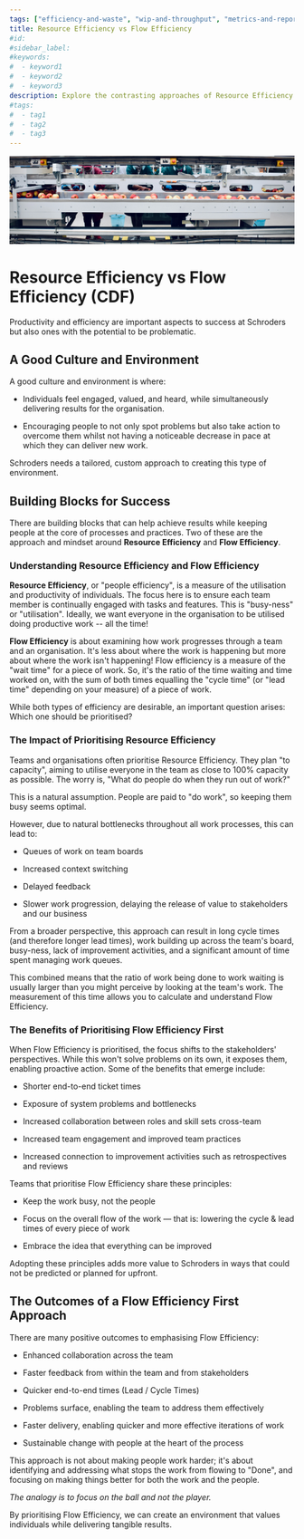 ```yaml
---
tags: ["efficiency-and-waste", "wip-and-throughput", "metrics-and-reporting"]
title: Resource Efficiency vs Flow Efficiency
#id:
#sidebar_label:
#keywords:
#  - keyword1
#  - keyword2
#  - keyword3
description: Explore the contrasting approaches of Resource Efficiency and Flow Efficiency in optimizing team productivity. Prioritizing Flow Efficiency enhances collaboration, shortens cycle times, and fosters an environment that values individuals while improving work processes, enabling faster and more sustainable delivery of results without overburdening team members.
#tags:
#  - tag1
#  - tag2
#  - tag3
---
```



![Resource Efficiency vs Flow Efficiency](Resource%20Efficiency%20vs%20Flow%20Efficiency_media/media/image1.jpeg)

# Resource Efficiency vs Flow Efficiency (CDF)

Productivity and efficiency are important aspects to success at Schroders but also ones with the potential to be problematic.



## A Good Culture and Environment

A good culture and environment is where:

- Individuals feel engaged, valued, and heard, while simultaneously delivering results for the organisation.

- Encouraging people to not only spot problems but also take action to overcome them whilst not having a noticeable decrease in pace at which they can deliver new work.

Schroders needs a tailored, custom approach to creating this type of environment.

## Building Blocks for Success

There are building blocks that can help achieve results while keeping people at the core of processes and practices. Two of these are the approach and mindset around **Resource Efficiency** and **Flow Efficiency**.

### Understanding Resource Efficiency and Flow Efficiency

**Resource Efficiency**, or "people efficiency", is a measure of the utilisation and productivity of individuals. The focus here is to ensure each team member is continually engaged with tasks and features. This is "busy-ness" or "utilisation". Ideally, we want everyone in the organisation to be utilised doing productive work -- all the time!

**Flow Efficiency** is about examining how work progresses through a team and an organisation. It\'s less about where the work is happening but more about where the work isn\'t happening! Flow efficiency is a measure of the "wait time" for a piece of work. So, it's the ratio of the time waiting and time worked on, with the sum of both times equalling the "cycle time" (or "lead time" depending on your measure) of a piece of work.

While both types of efficiency are desirable, an important question arises: Which one should be prioritised?

### The Impact of Prioritising Resource Efficiency

Teams and organisations often prioritise Resource Efficiency. They plan "to capacity", aiming to utilise everyone in the team as close to 100% capacity as possible. The worry is, "What do people do when they run out of work?"

This is a natural assumption. People are paid to "do work", so keeping them busy seems optimal.

However, due to natural bottlenecks throughout all work processes, this can lead to:

- Queues of work on team boards

- Increased context switching

- Delayed feedback

- Slower work progression, delaying the release of value to stakeholders and our business

From a broader perspective, this approach can result in long cycle times (and therefore longer lead times), work building up across the team's board, busy-ness, lack of improvement activities, and a significant amount of time spent managing work queues.

This combined means that the ratio of work being done to work waiting is usually larger than you might perceive by looking at the team's work. The measurement of this time allows you to calculate and understand Flow Efficiency.

### The Benefits of Prioritising Flow Efficiency First

When Flow Efficiency is prioritised, the focus shifts to the stakeholders' perspectives. While this won\'t solve problems on its own, it exposes them, enabling proactive action. Some of the benefits that emerge include:

- Shorter end-to-end ticket times

- Exposure of system problems and bottlenecks

- Increased collaboration between roles and skill sets cross-team

- Increased team engagement and improved team practices

- Increased connection to improvement activities such as retrospectives and reviews

Teams that prioritise Flow Efficiency share these principles:

- Keep the work busy, not the people

- Focus on the overall flow of the work — that is: lowering the cycle & lead times of every piece of work

- Embrace the idea that everything can be improved

Adopting these principles adds more value to Schroders in ways that could not be predicted or planned for upfront.

## The Outcomes of a Flow Efficiency First Approach

There are many positive outcomes to emphasising Flow Efficiency:

- Enhanced collaboration across the team

- Faster feedback from within the team and from stakeholders

- Quicker end-to-end times (Lead / Cycle Times)

- Problems surface, enabling the team to address them effectively

- Faster delivery, enabling quicker and more effective iterations of work

- Sustainable change with people at the heart of the process

This approach is not about making people work harder; it\'s about identifying and addressing what stops the work from flowing to "Done", and focusing on making things better for both the work and the people.

*The analogy is to focus on the ball and not the player.*

By prioritising Flow Efficiency, we can create an environment that values individuals while delivering tangible results.
